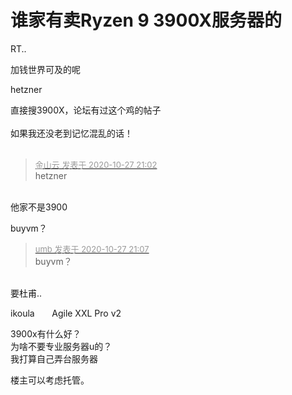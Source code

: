 # 谁家有卖Ryzen 9 3900X服务器的


RT..

加钱世界可及的呢

hetzner

直接搜3900X，论坛有过这个鸡的帖子<br />
<br />
如果我还没老到记忆混乱的话！<br />
<br />
<img src="static/image/smiley/default/lol.gif" smilieid="12" border="0" alt="" /><img src="static/image/smiley/default/lol.gif" smilieid="12" border="0" alt="" /><img src="static/image/smiley/default/lol.gif" smilieid="12" border="0" alt="" />

<div class="quote"><blockquote><font size="2"><a href="https://www.hostloc.com/forum.php?mod=redirect&amp;goto=findpost&amp;pid=9361226&amp;ptid=759161" target="_blank"><font color="#999999">金山云 发表于 2020-10-27 21:02</font></a></font><br />
hetzner</blockquote></div><br />
他家不是3900 

buyvm？

<div class="quote"><blockquote><font size="2"><a href="https://www.hostloc.com/forum.php?mod=redirect&amp;goto=findpost&amp;pid=9361251&amp;ptid=759161" target="_blank"><font color="#999999">umb 发表于 2020-10-27 21:07</font></a></font><br />
buyvm？</blockquote></div><br />
要杜甫..

ikoula&nbsp; &nbsp;&nbsp; &nbsp; Agile XXL Pro v2

3900x有什么好？<br />
为啥不要专业服务器u的？<br />
我打算自己弄台服务器

楼主可以考虑托管。
